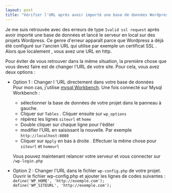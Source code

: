 ```yaml
---
layout: post
title: "Vérifier l'URL après avoir importé une base de données Wordpress"
---
```


Je me suis retrouvée avec des erreurs de type `Ivalid ssl request` après avoir importé une base de données  et lancé le serveur en local sur des projets Wordpress. Ce genre d'erreur apparaît parce que Wordpress a déjà été configuré sur l'ancien URL qui utilise par exemple un certificat SSL . Alors que localement , vous avez une URL en http.

Pour éviter de vous retrouver dans la même situation, la première chose que vous devez faire est de changer l'URL de votre site. Pour cela, vous avez deux options : 

* Option 1 : Changer l 'URL directement dans votre base de données  
Pour  mon cas, j'utilise [mysql Workbench](https://www.mysql.com/fr/products/workbench/). 
Une fois connecté sur Mysql Workbench : 
     * sélectionner la base de données de votre projet dans le panneau à gauche.  
     * Cliquer sur `Tables` . Cliquer ensuite sur `wp_options`
     * répérez les lignes `siteurl` et `home`  
     * Double cliquer sur chaque ligne pour l'éditer  
     * modifier l'URL en saisissant la nouvelle. Par exemple `http://localhost:8080` 
     * Cliquer sur `Apply` en bas à droite . Effectuer la même chose pour `siteurl` et `homeurl`    
     
     Vous pouvez maintenant relancer votre serveur et  vous connecter sur `/wp-login.php`  

* Option 2 :  Changer l'URL dans le fichier `wp-config.php` de votre projet.  
Ouvrir le fichier wp-config.php et ajouter les lignes de codes suivantes :   
`define('WP_HOME', 'http://exemple.com');`  
`define('WP_SITEURL', 'http://exemple.com');`  
   
